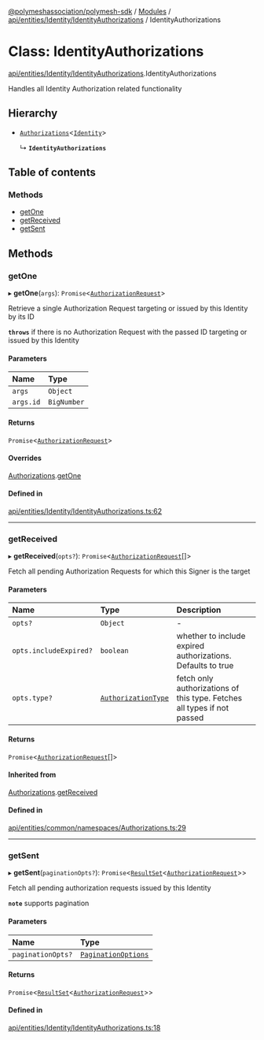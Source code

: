 [@polymeshassociation/polymesh-sdk](../README.md) / [Modules](../modules.md) / [api/entities/Identity/IdentityAuthorizations](../modules/api_entities_Identity_IdentityAuthorizations.md) / IdentityAuthorizations

# Class: IdentityAuthorizations

[api/entities/Identity/IdentityAuthorizations](../modules/api_entities_Identity_IdentityAuthorizations.md).IdentityAuthorizations

Handles all Identity Authorization related functionality

## Hierarchy

- [`Authorizations`](api_entities_common_namespaces_Authorizations.Authorizations.md)<[`Identity`](api_entities_Identity.Identity.md)\>

  ↳ **`IdentityAuthorizations`**

## Table of contents

### Methods

- [getOne](api_entities_Identity_IdentityAuthorizations.IdentityAuthorizations.md#getone)
- [getReceived](api_entities_Identity_IdentityAuthorizations.IdentityAuthorizations.md#getreceived)
- [getSent](api_entities_Identity_IdentityAuthorizations.IdentityAuthorizations.md#getsent)

## Methods

### getOne

▸ **getOne**(`args`): `Promise`<[`AuthorizationRequest`](api_entities_AuthorizationRequest.AuthorizationRequest.md)\>

Retrieve a single Authorization Request targeting or issued by this Identity by its ID

**`throws`** if there is no Authorization Request with the passed ID targeting or issued by this Identity

#### Parameters

| Name | Type |
| :------ | :------ |
| `args` | `Object` |
| `args.id` | `BigNumber` |

#### Returns

`Promise`<[`AuthorizationRequest`](api_entities_AuthorizationRequest.AuthorizationRequest.md)\>

#### Overrides

[Authorizations](api_entities_common_namespaces_Authorizations.Authorizations.md).[getOne](api_entities_common_namespaces_Authorizations.Authorizations.md#getone)

#### Defined in

[api/entities/Identity/IdentityAuthorizations.ts:62](https://github.com/PolymathNetwork/polymesh-sdk/blob/31dfa0dc/src/api/entities/Identity/IdentityAuthorizations.ts#L62)

___

### getReceived

▸ **getReceived**(`opts?`): `Promise`<[`AuthorizationRequest`](api_entities_AuthorizationRequest.AuthorizationRequest.md)[]\>

Fetch all pending Authorization Requests for which this Signer is the target

#### Parameters

| Name | Type | Description |
| :------ | :------ | :------ |
| `opts?` | `Object` | - |
| `opts.includeExpired?` | `boolean` | whether to include expired authorizations. Defaults to true |
| `opts.type?` | [`AuthorizationType`](../enums/types.AuthorizationType.md) | fetch only authorizations of this type. Fetches all types if not passed |

#### Returns

`Promise`<[`AuthorizationRequest`](api_entities_AuthorizationRequest.AuthorizationRequest.md)[]\>

#### Inherited from

[Authorizations](api_entities_common_namespaces_Authorizations.Authorizations.md).[getReceived](api_entities_common_namespaces_Authorizations.Authorizations.md#getreceived)

#### Defined in

[api/entities/common/namespaces/Authorizations.ts:29](https://github.com/PolymathNetwork/polymesh-sdk/blob/31dfa0dc/src/api/entities/common/namespaces/Authorizations.ts#L29)

___

### getSent

▸ **getSent**(`paginationOpts?`): `Promise`<[`ResultSet`](../interfaces/types.ResultSet.md)<[`AuthorizationRequest`](api_entities_AuthorizationRequest.AuthorizationRequest.md)\>\>

Fetch all pending authorization requests issued by this Identity

**`note`** supports pagination

#### Parameters

| Name | Type |
| :------ | :------ |
| `paginationOpts?` | [`PaginationOptions`](../interfaces/types.PaginationOptions.md) |

#### Returns

`Promise`<[`ResultSet`](../interfaces/types.ResultSet.md)<[`AuthorizationRequest`](api_entities_AuthorizationRequest.AuthorizationRequest.md)\>\>

#### Defined in

[api/entities/Identity/IdentityAuthorizations.ts:18](https://github.com/PolymathNetwork/polymesh-sdk/blob/31dfa0dc/src/api/entities/Identity/IdentityAuthorizations.ts#L18)
